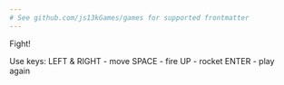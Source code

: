 ```yaml
---
# See github.com/js13kGames/games for supported frontmatter
---
```

Fight!

Use keys:
LEFT & RIGHT - move
SPACE - fire
UP - rocket
ENTER - play again